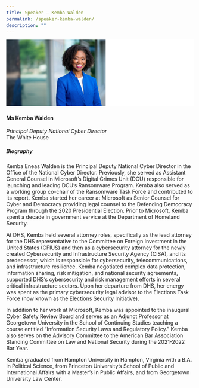 ```yaml
---
title: Speaker – Kemba Walden
permalink: /speaker-kemba-walden/
description: ""
---
```

![](/images/Speakers/Kemba%20walden.jpg)

#### **Ms Kemba Walden**

*Principal Deputy National Cyber Director*  
The White House

##### **Biography**
Kemba Eneas Walden is the Principal Deputy National Cyber Director in the Office of the National Cyber Director. Previously, she served as Assistant General Counsel in Microsoft’s Digital Crimes Unit (DCU) responsible for launching and leading DCU’s Ransomware Program. Kemba also served as a working group co-chair of the Ransomware Task Force and contributed to its report. Kemba started her career at Microsoft as Senior Counsel for Cyber and Democracy providing legal counsel to the Defending Democracy Program through the 2020 Presidential Election. Prior to Microsoft, Kemba spent a decade in government service at the Department of Homeland Security.

At DHS, Kemba held several attorney roles, specifically as the lead attorney for the DHS representative to the Committee on Foreign Investment in the United States (CFIUS) and then as a cybersecurity attorney for the newly created Cybersecurity and Infrastructure Security Agency (CISA), and its predecessor, which is responsible for cybersecurity, telecommunications, and infrastructure resilience. Kemba negotiated complex data protection, information sharing, risk mitigation, and national security agreements, supported DHS’s cybersecurity and risk management efforts in several critical infrastructure sectors. Upon her departure from DHS, her energy was spent as the primary cybersecurity legal advisor to the Elections Task Force (now known as the Elections Security Initiative).

In addition to her work at Microsoft, Kemba was appointed to the inaugural Cyber Safety Review Board and serves as an Adjunct Professor at Georgetown University in the School of Continuing Studies teaching a course entitled “Information Security Laws and Regulatory Policy.” Kemba also serves on the Advisory Committee to the American Bar Association Standing Committee on Law and National Security during the 2021-2022 Bar Year.

Kemba graduated from Hampton University in Hampton, Virginia with a B.A. in Political Science, from Princeton University’s School of Public and International Affairs with a Master’s in Public Affairs, and from Georgetown University Law Center.